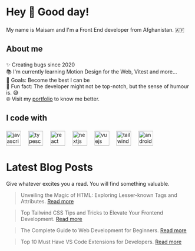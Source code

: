 <h1 align="left">Hey 👋 Good day!</h1>

###

<p align="left">My name is Maisam and I'm a Front End developer from Afghanistan. 🇦🇫</p>

###

<h2 align="left">About me</h2>

###

<p align="left">✨ Creating bugs since 2020<br>📚 I'm currently learning Motion Design for the Web, Vitest and more...<br>🎯 Goals: Become the best I can be<br>🎲 Fun fact: The developer might not be top-notch, but the sense of humour is. 😅 <br>🌐 Visit my <a href="https://maisam.dev" target="_blank">portfolio</a> to know me better.</p>

###

<h2 align="left">I code with</h2>

###

<div align="left">
  <img src="https://cdn.jsdelivr.net/gh/devicons/devicon/icons/javascript/javascript-original.svg" height="40" alt="javascript logo"  />
  <img width="12" />
  <img src="https://cdn.jsdelivr.net/gh/devicons/devicon/icons/typescript/typescript-original.svg" height="40" alt="typescript logo"  />
  <img width="12" />
  <img src="https://cdn.jsdelivr.net/gh/devicons/devicon/icons/react/react-original.svg" height="40" alt="react logo"  />
  <img width="12" />
  <img src="https://cdn.jsdelivr.net/gh/devicons/devicon/icons/nextjs/nextjs-original.svg" height="40" alt="nextjs logo"  />
  <img width="12" />
  <img src="https://cdn.jsdelivr.net/gh/devicons/devicon/icons/vuejs/vuejs-original.svg" height="40" alt="vuejs logo"  />
  <img width="12" />
  <img src="https://upload.wikimedia.org/wikipedia/commons/thumb/d/d5/Tailwind_CSS_Logo.svg/1024px-Tailwind_CSS_Logo.svg.png" height="40" alt="tailwindcss logo"  />
  <img width="12" />
  <img src="https://cdn.jsdelivr.net/gh/devicons/devicon/icons/android/android-original.svg" height="40" alt="android logo"  />
  <img width="12" />
</div>

###
# Latest Blog Posts

Give whatever excites you a read. You will find something valuable.

> Unveiling the Magic of HTML: Exploring Lesser-known Tags and Attributes. <a href="https://maisam.dev/blog/exploring-html-lesser-known-tags-and-attributes" target="_blank">Read more</a>

> Top Tailwind CSS Tips and Tricks to Elevate Your Frontend Development. <a href="https://maisam.dev/blog/top-tailwindcss-tips-tricks-for-frontend-developers" target="_blank">Read more</a>

> The Complete Guide to Web Development for Beginners. <a href="https://maisam.dev/blog/the-complete-guide-to-web-development-for-beginners-2022" target="_blank">Read more</a>

> Top 10 Must Have VS Code Extensions for Developers. <a href="https://maisam.dev/blog/top-10-must-have-vscode-extensions-for-developers" target="_blank">Read more</a>

